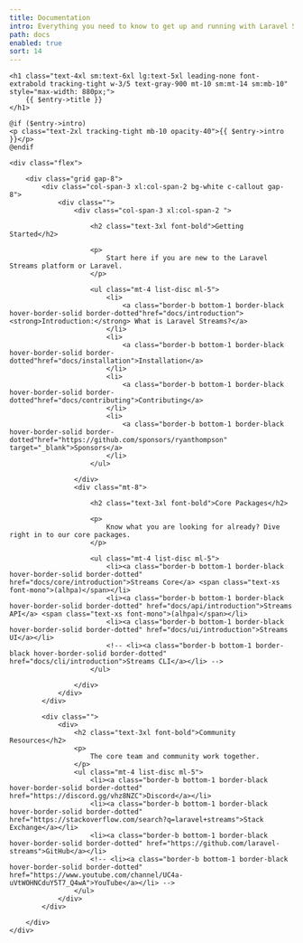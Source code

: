 ```yaml
---
title: Documentation
intro: Everything you need to know to get up and running with Laravel Streams.
path: docs
enabled: true
sort: 14
---
```


<div class="mx-auto px-4">

    <h1 class="text-4xl sm:text-6xl lg:text-5xl leading-none font-extrabold tracking-tight w-3/5 text-gray-900 mt-10 sm:mt-14 sm:mb-10" style="max-width: 880px;">
        {{ $entry->title }}
    </h1>

    @if ($entry->intro)
    <p class="text-2xl tracking-tight mb-10 opacity-40">{{ $entry->intro }}</p>
    @endif

    <div class="flex">

        <div class="grid gap-8">
            <div class="col-span-3 xl:col-span-2 bg-white c-callout gap-8">
                <div class="">
                    <div class="col-span-3 xl:col-span-2 ">

                        <h2 class="text-3xl font-bold">Getting Started</h2>

                        <p>
                            Start here if you are new to the Laravel Streams platform or Laravel.
                        </p>

                        <ul class="mt-4 list-disc ml-5">
                            <li>
                                <a class="border-b bottom-1 border-black hover-border-solid border-dotted"href="docs/introduction"><strong>Introduction:</strong> What is Laravel Streams?</a>
                            </li>
                            <li>
                                <a class="border-b bottom-1 border-black hover-border-solid border-dotted"href="docs/installation">Installation</a>
                            </li>
                            <li>
                                <a class="border-b bottom-1 border-black hover-border-solid border-dotted"href="docs/contributing">Contributing</a>
                            </li>
                            <li>
                                <a class="border-b bottom-1 border-black hover-border-solid border-dotted"href="https://github.com/sponsors/ryanthompson" target="_blank">Sponsors</a>
                            </li>
                        </ul>

                    </div>
                    <div class="mt-8">
                        
                        <h2 class="text-3xl font-bold">Core Packages</h2>

                        <p>
                            Know what you are looking for already? Dive right in to our core packages.
                        </p>

                        <ul class="mt-4 list-disc ml-5">
                            <li><a class="border-b bottom-1 border-black hover-border-solid border-dotted" href="docs/core/introduction">Streams Core</a> <span class="text-xs font-mono">(alhpa)</span></li>
                            <li><a class="border-b bottom-1 border-black hover-border-solid border-dotted" href="docs/api/introduction">Streams API</a> <span class="text-xs font-mono">(alhpa)</span></li>
                            <li><a class="border-b bottom-1 border-black hover-border-solid border-dotted" href="docs/ui/introduction">Streams UI</a></li>
                            <!-- <li><a class="border-b bottom-1 border-black hover-border-solid border-dotted" href="docs/cli/introduction">Streams CLI</a></li> -->
                        </ul>

                    </div>
                </div>
            </div>

            <div class="">
                <div>
                    <h2 class="text-3xl font-bold">Community Resources</h2>
                    <p>
                        The core team and community work together.
                    </p>
                    <ul class="mt-4 list-disc ml-5">
                        <li><a class="border-b bottom-1 border-black hover-border-solid border-dotted" href="https://discord.gg/vhz8NZC">Discord</a></li>
                        <li><a class="border-b bottom-1 border-black hover-border-solid border-dotted" href="https://stackoverflow.com/search?q=laravel+streams">Stack Exchange</a></li>
                        <li><a class="border-b bottom-1 border-black hover-border-solid border-dotted" href="https://github.com/laravel-streams">GitHub</a></li>
                        <!-- <li><a class="border-b bottom-1 border-black hover-border-solid border-dotted" href="https://www.youtube.com/channel/UC4a-uVtWOHNCduY5T7_Q4wA">YouTube</a></li> -->
                    </ul>
                </div>
            </div>

        </div>
    </div>
</div>
